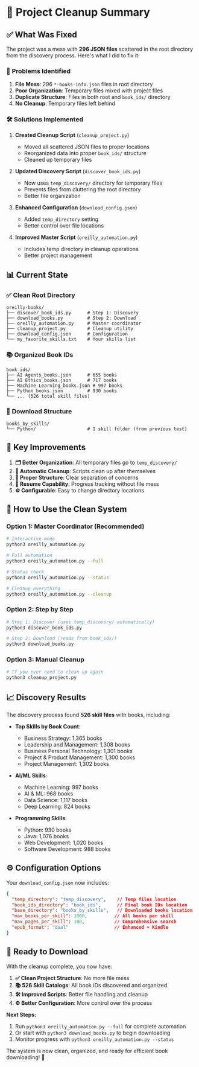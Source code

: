 # 🧹 Project Cleanup Summary

## ✅ What Was Fixed

The project was a mess with **296 JSON files** scattered in the root directory from the discovery process. Here's what I did to fix it:

### 🔧 **Problems Identified**
1. **File Mess**: 296 `*-books-info.json` files in root directory
2. **Poor Organization**: Temporary files mixed with project files
3. **Duplicate Structure**: Files in both root and `book_ids/` directory
4. **No Cleanup**: Temporary files left behind

### 🛠️ **Solutions Implemented**

1. **Created Cleanup Script** (`cleanup_project.py`)
   - Moved all scattered JSON files to proper locations
   - Reorganized data into proper `book_ids/` structure
   - Cleaned up temporary files

2. **Updated Discovery Script** (`discover_book_ids.py`)
   - Now uses `temp_discovery/` directory for temporary files
   - Prevents files from cluttering the root directory
   - Better file organization

3. **Enhanced Configuration** (`download_config.json`)
   - Added `temp_directory` setting
   - Better control over file locations

4. **Improved Master Script** (`oreilly_automation.py`)
   - Includes temp directory in cleanup operations
   - Better project management

## 📊 **Current State**

### ✅ **Clean Root Directory**
```
oreilly-books/
├── discover_book_ids.py      # Step 1: Discovery
├── download_books.py         # Step 2: Download  
├── oreilly_automation.py     # Master coordinator
├── cleanup_project.py        # Cleanup utility
├── download_config.json      # Configuration
└── my_favorite_skills.txt    # Your skills list
```

### 📚 **Organized Book IDs**
```
book_ids/
├── AI Agents_books.json      # 655 books
├── AI Ethics_books.json      # 717 books
├── Machine Learning_books.json # 997 books
├── Python_books.json         # 930 books
└── ... (526 total skill files)
```

### 📖 **Download Structure**
```
books_by_skills/
└── Python/                   # 1 skill folder (from previous test)
```

## 🎯 **Key Improvements**

1. **🗂️ Better Organization**: All temporary files go to `temp_discovery/`
2. **🧹 Automatic Cleanup**: Scripts clean up after themselves
3. **📁 Proper Structure**: Clear separation of concerns
4. **🔄 Resume Capability**: Progress tracking without file mess
5. **⚙️ Configurable**: Easy to change directory locations

## 🚀 **How to Use the Clean System**

### **Option 1: Master Coordinator (Recommended)**
```bash
# Interactive mode
python3 oreilly_automation.py

# Full automation
python3 oreilly_automation.py --full

# Status check
python3 oreilly_automation.py --status

# Cleanup everything
python3 oreilly_automation.py --cleanup
```

### **Option 2: Step by Step**
```bash
# Step 1: Discover (uses temp_discovery/ automatically)
python3 discover_book_ids.py

# Step 2: Download (reads from book_ids/)
python3 download_books.py
```

### **Option 3: Manual Cleanup**
```bash
# If you ever need to clean up again
python3 cleanup_project.py
```

## 📈 **Discovery Results**

The discovery process found **526 skill files** with books, including:

- **Top Skills by Book Count**:
  - Business Strategy: 1,365 books
  - Leadership and Management: 1,308 books
  - Business Personal Technology: 1,301 books
  - Project & Product Management: 1,300 books
  - Project Management: 1,302 books

- **AI/ML Skills**:
  - Machine Learning: 997 books
  - AI & ML: 968 books
  - Data Science: 1,117 books
  - Deep Learning: 824 books

- **Programming Skills**:
  - Python: 930 books
  - Java: 1,076 books
  - Web Development: 1,020 books
  - Software Development: 988 books

## ⚙️ **Configuration Options**

Your `download_config.json` now includes:
```json
{
  "temp_directory": "temp_discovery",    // Temp files location
  "book_ids_directory": "book_ids",      // Final book IDs location
  "base_directory": "books_by_skills",   // Downloaded books location
  "max_books_per_skill": 1000,          // All books per skill
  "max_pages_per_skill": 100,           // Comprehensive search
  "epub_format": "dual"                 // Enhanced + Kindle
}
```

## 🎉 **Ready to Download**

With the cleanup complete, you now have:

1. **✅ Clean Project Structure**: No more file mess
2. **📚 526 Skill Catalogs**: All book IDs discovered and organized
3. **🛠️ Improved Scripts**: Better file handling and cleanup
4. **⚙️ Better Configuration**: More control over the process

**Next Steps:**
1. Run `python3 oreilly_automation.py --full` for complete automation
2. Or start with `python3 download_books.py` to begin downloading
3. Monitor progress with `python3 oreilly_automation.py --status`

The system is now clean, organized, and ready for efficient book downloading! 🚀

